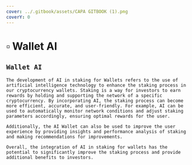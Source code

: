 ```yaml
---
cover: ../.gitbook/assets/CAPA GITBOOK (1).png
coverY: 0
---
```


# ▫ Wallet AI

## `Wallet AI`

`The development of AI in staking for Wallets refers to the use of artificial intelligence technology to enhance the staking process in our cryptocurrency wallets. Staking is a way for investors to earn rewards by holding and supporting the network of a specific cryptocurrency. By incorporating AI, the staking process can become more efficient, accurate, and user-friendly. For example, AI can be used to automatically monitor network conditions and adjust staking parameters accordingly, ensuring optimal rewards for the user.`

`Additionally, the AI Wallet can also be used to improve the user experience by providing insights and performance analysis of staking and making recommendations for improvements.`

`Overall, the integration of AI in staking for wallets has the potential to significantly improve the staking process and provide additional benefits to investors.`
